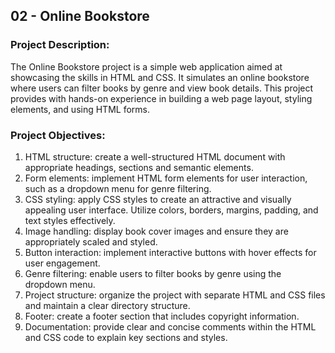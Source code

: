 ## **02 - Online Bookstore**

### **Project Description:**

The Online Bookstore project is a simple web application aimed at showcasing the skills in HTML and CSS. 
It simulates an online bookstore where users can filter books by genre and view book details. This project provides with hands-on experience in building a web page layout, styling elements, and using HTML forms.
### **Project Objectives:**

1. HTML structure: create a well-structured HTML document with appropriate headings, sections and semantic elements.
2. Form elements: implement HTML form elements for user interaction, such as a dropdown menu for genre filtering.
3. CSS styling: apply CSS styles to create an attractive and visually appealing user interface. Utilize colors, borders, margins, padding, and text styles effectively.
4. Image handling: display book cover images and ensure they are appropriately scaled and styled.
5. Button interaction: implement interactive buttons with hover effects for user engagement.
6. Genre filtering: enable users to filter books by genre using the dropdown menu.
7. Project structure: organize the project with separate HTML and CSS files and maintain a clear directory structure.
8. Footer: create a footer section that includes copyright information.
9. Documentation: provide clear and concise comments within the HTML and CSS code to explain key sections and styles.
